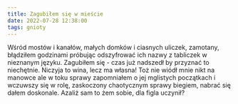 ```yaml
---
title: Zagubiłem się w mieście
date: 2022-07-28 12:38:00
tags: gnioty
---
```


Wśród mostów i kanałów, małych domków i ciasnych uliczek, zamotany, błądziłem godzinami próbując odszyfrować ich nazwy z tabliczek w nieznanym języku. Zagubiłem się - czas już nadszedł by przyznać to niechętnie. Niczyja to wina, lecz ma własna! Toż nie wiódł mnie nikt na manowce ale w toku sprawy zapomniałem o jej mglistych początkach i wczuwszy się w rolę, zaskoczony chaotycznym sprawy biegiem, nabrać się dałem doskonale. 
Azaliż sam to żem sobie, dla figla uczynił?

